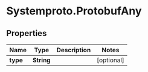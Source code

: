# Systemproto.ProtobufAny

## Properties
Name | Type | Description | Notes
------------ | ------------- | ------------- | -------------
**type** | **String** |  | [optional] 


